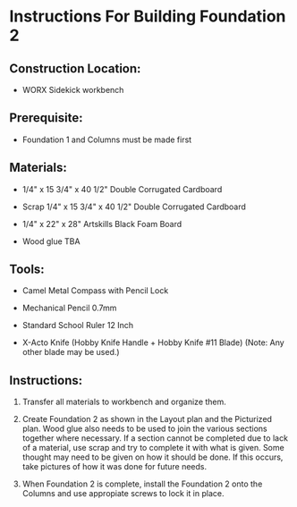 # Instructions For Building Foundation 2

## Construction Location:

* WORX Sidekick workbench

## Prerequisite:

* Foundation 1 and Columns must be made first

## Materials:

* 1/4" x 15 3/4" x 40 1/2" Double Corrugated Cardboard

* Scrap 1/4" x 15 3/4" x 40 1/2" Double Corrugated Cardboard

* 1/4" x 22" x 28" Artskills Black Foam Board

* Wood glue TBA

## Tools:

* Camel Metal Compass with Pencil Lock

* Mechanical Pencil 0.7mm

* Standard School Ruler 12 Inch

* X-Acto Knife (Hobby Knife Handle + Hobby Knife #11 Blade) (Note: Any other blade may be used.)

## Instructions:

1. Transfer all materials to workbench and organize them.

1. Create Foundation 2 as shown in the Layout plan and the Picturized plan. Wood glue also needs to be used to join the various sections together where necessary. If a section cannot be completed due to lack of a material, use scrap and try to complete it with what is given. Some thought may need to be given on how it should be done. If this occurs, take pictures of how it was done for future needs.

1. When Foundation 2 is complete, install the Foundation 2 onto the Columns and use appropiate screws to lock it in place.

